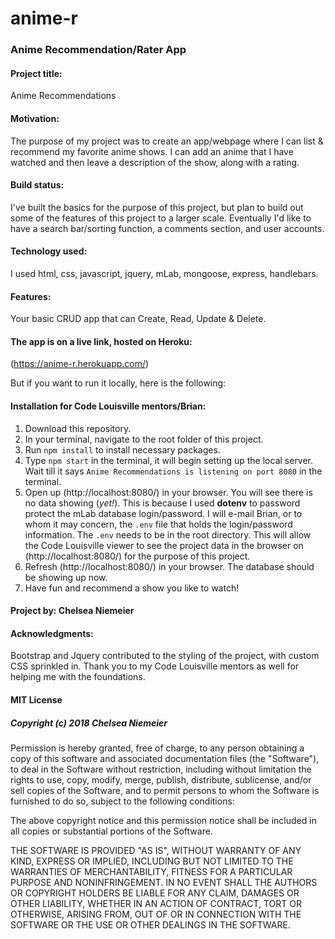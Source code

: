 # anime-r
### Anime Recommendation/Rater App

#### Project title: 
Anime Recommendations

#### Motivation: 
The purpose of my project was to create an app/webpage where I can list & recommend my favorite anime shows. I can add an anime that I have watched and then leave a description of the show, along with a rating.

#### Build status: 
I've built the basics for the purpose of this project, but plan to build out some of the features of this project to a larger scale. Eventually I'd like to have a search bar/sorting function, a comments section, and user accounts.

#### Technology used: 
I used html, css, javascript, jquery, mLab, mongoose, express, handlebars.

#### Features: 
Your basic CRUD app that can Create, Read, Update & Delete.

#### The app is on a live link, hosted on Heroku: 
(https://anime-r.herokuapp.com/)

But if you want to run it locally, here is the following:

#### Installation for Code Louisville mentors/Brian:  
1. Download this repository. 
2. In your terminal, navigate to the root folder of this project. 
3. Run `npm install` to install necessary packages.
4. Type `npm start` in the terminal, it will begin setting up the local server. Wait till it says ```Anime Recommendations is listening on port 8080``` in the terminal.
5. Open up (http://localhost:8080/) in your browser. You will see there is no data showing (*yet!*). This is because I used **dotenv** to password protect the mLab database login/password. I will e-mail Brian, or to whom it may concern, the `.env` file that holds the login/password information. The `.env` needs to be in the root directory. This will allow the Code Louisville viewer to see the project data in the browser on (http://localhost:8080/) for the purpose of this project.
6. Refresh (http://localhost:8080/) in your browser. The database should be showing up now.
7. Have fun and recommend a show you like to watch!

#### Project by: Chelsea Niemeier

#### Acknowledgments: 
Bootstrap and Jquery contributed to the styling of the project, with custom CSS sprinkled in. Thank you to my Code Louisville mentors as well for helping me with the foundations. 

#### MIT License

##### Copyright (c) 2018 Chelsea Niemeier

Permission is hereby granted, free of charge, to any person obtaining a copy of this software and associated documentation files (the "Software"), to deal in the Software without restriction, including without limitation the rights to use, copy, modify, merge, publish, distribute, sublicense, and/or sell copies of the Software, and to permit persons to whom the Software is furnished to do so, subject to the following conditions:

The above copyright notice and this permission notice shall be included in all copies or substantial portions of the Software.

THE SOFTWARE IS PROVIDED "AS IS", WITHOUT WARRANTY OF ANY KIND, EXPRESS OR IMPLIED, INCLUDING BUT NOT LIMITED TO THE WARRANTIES OF MERCHANTABILITY, FITNESS FOR A PARTICULAR PURPOSE AND NONINFRINGEMENT. IN NO EVENT SHALL THE AUTHORS OR COPYRIGHT HOLDERS BE LIABLE FOR ANY CLAIM, DAMAGES OR OTHER LIABILITY, WHETHER IN AN ACTION OF CONTRACT, TORT OR OTHERWISE, ARISING FROM, OUT OF OR IN CONNECTION WITH THE SOFTWARE OR THE USE OR OTHER DEALINGS IN THE SOFTWARE.
